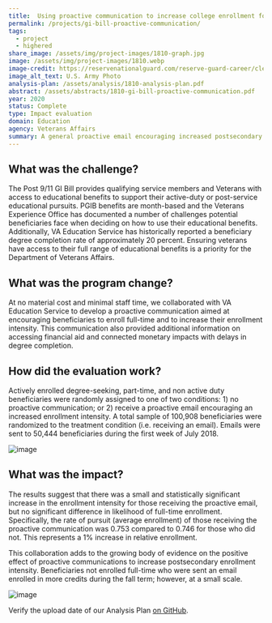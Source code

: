 ```yaml
---
title:  Using proactive communication to increase college enrollment for post-9/11 GI Bill beneficiaries
permalink: /projects/gi-bill-proactive-communication/
tags: 
  - project  
  - highered
share_image: /assets/img/project-images/1810-graph.jpg
image: /assets/img/project-images/1810.webp
image-credit: https://reservenationalguard.com/reserve-guard-career/clep-helps-military-affiliated-students-save-on-costs/
image_alt_text: U.S. Army Photo
analysis-plan: /assets/analysis/1810-analysis-plan.pdf
abstract: /assets/abstracts/1810-gi-bill-proactive-communication.pdf
year: 2020
status: Complete
type: Impact evaluation
domain: Education
agency: Veterans Affairs
summary: A general proactive email encouraging increased postsecondary enrollment influenced the enrollment intensity of Post-9/11 GI Bill users
---
```

## What was the challenge?
The Post 9/11 GI Bill provides qualifying service members and Veterans with access to educational benefits to support their active-duty or post-service educational pursuits. PGIB benefits are month-based and the Veterans Experience Office has documented a number of challenges potential beneficiaries face when deciding on how to use their educational benefits. Additionally, VA Education Service has historically reported a beneficiary degree completion rate of approximately 20 percent. Ensuring veterans have access to their full range of educational benefits is a priority for the Department of Veterans Affairs.

## What was the program change?
At no material cost and minimal staff time, we collaborated with VA Education Service to develop a proactive communication aimed at encouraging beneficiaries to enroll full-time and to increase their enrollment intensity. This communication also provided additional information on accessing financial aid and connected monetary impacts with delays in degree completion. 

## How did the evaluation work?
Actively enrolled degree-seeking, part-time, and non active duty beneficiaries were randomly assigned to one of two conditions: 1) no proactive communication; or 2) receive a proactive email encouraging an increased enrollment intensity. A total sample of 100,908 beneficiaries were randomized to the treatment condition (i.e. receiving an email). Emails were sent to 50,444 beneficiaries during the first week of July 2018. 

![image]({{site.baseurl}}/assets/img/project-images/1810-letter.webp)

## What was the impact?
The results suggest that there was a small and statistically significant increase in the enrollment intensity for those receiving the proactive email, but no significant difference in likelihood of full-time enrollment. Specifically, the rate of pursuit (average enrollment) of those receiving the proactive communication was 0.753 compared to 0.746 for those who did not. This represents a 1% increase in relative enrollment.

This collaboration adds to the growing body of evidence on the positive effect of proactive communications to increase postsecondary enrollment intensity. Beneficiaries not enrolled full-time who were sent an email enrolled in more credits during the fall term; however, at a small scale. 

![image]({{site.baseurl}}/assets/img/project-images/1810-graph.webp)

Verify the upload date of our Analysis Plan <a href="https://github.com/gsa-oes/office-of-evaluation-sciences/commits/master/assets/analysis/1810-analysis-plan.pdf">on GitHub</a>.
